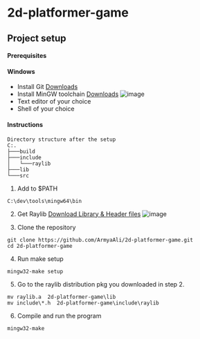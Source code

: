 # 2d-platformer-game
## Project setup
#### Prerequisites 
#### Windows
- Install Git [Downloads](https://git-scm.com/downloads)
- Install MinGW toolchain [Downloads](https://github.com/niXman/mingw-builds-binaries/releases)
    ![image](https://github.com/ArmyaAli/2d-platformer-game/assets/11745376/84242f80-c238-46ac-8516-ee2b3d31c2fe)
- Text editor of your choice
- Shell of your choice 
#### Instructions
```
Directory structure after the setup
C:.
├───build
├───include
│   └───raylib
├───lib
└───src

```
1. Add to $PATH
```
C:\dev\tools\mingw64\bin
```
2. Get Raylib [Download Library & Header files](https://github.com/raysan5/raylib/releases)
   ![image](https://github.com/ArmyaAli/2d-platformer-game/assets/11745376/66a28356-3667-43f7-8b44-ee123dc2426e)

3. Clone the repository
```
git clone https://github.com/ArmyaAli/2d-platformer-game.git
cd 2d-platformer-game
```
4. Run make setup
```
mingw32-make setup
```
5. Go to the raylib distribution pkg you downloaded in step 2. 
```
mv raylib.a  2d-platformer-game\lib
mv include\*.h  2d-platformer-game\include\raylib
```
6. Compile and run the program
```
mingw32-make
```
